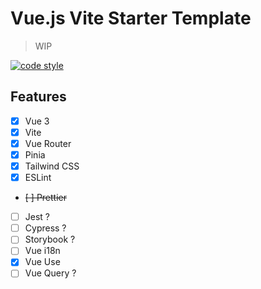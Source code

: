 # Vue.js Vite Starter Template

> WIP

[![code style](https://antfu.me/badge-code-style.svg)](https://github.com/antfu/eslint-config)

## Features

- [x] Vue 3
- [x] Vite
- [x] Vue Router
- [x] Pinia
- [x] Tailwind CSS
- [x] ESLint
- ~~[ ] Prettier~~
- [ ] Jest ?
- [ ] Cypress ?
- [ ] Storybook ?
- [ ] Vue i18n
- [x] Vue Use
- [ ] Vue Query ?
